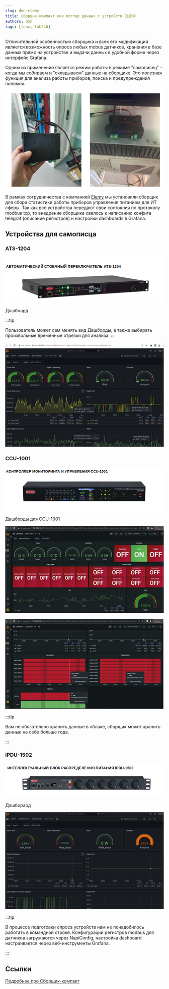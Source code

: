 ```yaml
---
slug: dmn-elemy
title: Сборщик-компакт как логгер данных с устройств ELEMY
authors: dmn
tags: [team, lab240]
---
```


Отличительной особенностью сборщика и всех его модификаций является возможность опроса любых mobus датчиков,  хранения в базе данных прямо на устройстве и выдачи данных в удобной форме через интерфейс Grafana.

Одним из применений является режим работы в режиме "самописец" - когда мы собираем и "складываем" данные на сборщике. Это полезная функция для анализа работы приборов, поиска и предупреждения поломок. 

![Alt text](img/frontcontrol.png)

В рамках сотрудничества с компанией [Elemy](http://elemy.ru) мы установили сборщик для сбора статистики работы приборов управления питанием для ИТ сферы. Так как все устройства передают свои состояния по протоколу modbus tcp, то внедрение сборщика свелось к написанию конфига telegraf (описание регистров) и настройки dashboards в Grafana.

## Устройства для самописца

### ATS-1204

![Alt text](img/1204-dev.png)

Дашбоард

:::tip

Пользователь может сам менять вид Дашборды, а также выбирать произвольные временные отрезки для анализа.
:::

![Alt text](img/1204-g.png)

### CCU-1001

![Alt text](img/ccu-1001-dev.png)

Дашборды для CCU-1001

![Alt text](img/ccu-1001-dev-1.png)

![Alt text](img/ccu-1001-g.png)

:::tip

Вам не обязательно хранить данные в облаке, сборщик может хранить данные на себе больше года.

:::

### iPDU-1502

![Alt text](img/1502-dev.png)

Дашборард

![Alt text](img/1502-dev--1.png)

:::tip

В процессе подготовки опроса устройств нам не понадобилось работать в командной строке. Конфигурации регистров modbus для датчиков загружаются через NapiConfig, настройка dashboard настраивается через веб-инструменты Grafana.

:::

## Сcылки

[Подробнее про Сборщик-компакт](/docs/frontcompact)
